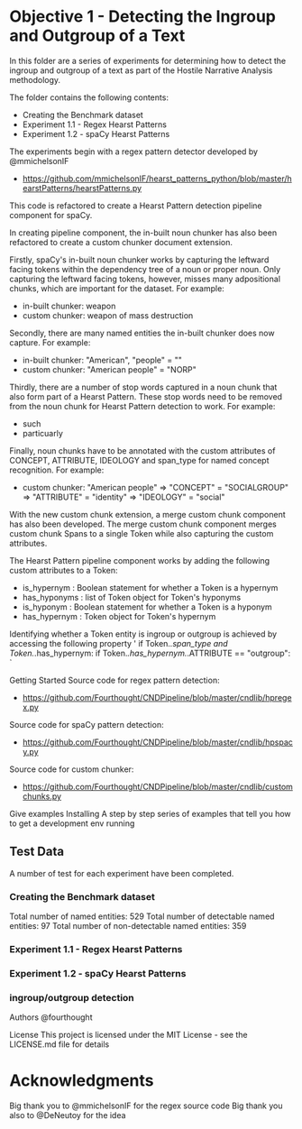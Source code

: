 # Objective 1 - Detecting the Ingroup and Outgroup of a Text
In this folder are a series of experiments for determining how to detect the ingroup and outgroup of a text as part of the Hostile Narrative Analysis methodology.

The folder contains the following contents:
- Creating the Benchmark dataset
- Experiment 1.1 - Regex Hearst Patterns
- Experiment 1.2 - spaCy Hearst Patterns

The experiments begin with a regex pattern detector developed by @mmichelsonIF
- https://github.com/mmichelsonIF/hearst_patterns_python/blob/master/hearstPatterns/hearstPatterns.py

This code is refactored to create a Hearst Pattern detection pipeline component for spaCy.

In creating pipeline component, the in-built noun chunker has also been refactored to create a custom chunker document extension. 

Firstly, spaCy's in-built noun chunker works by capturing the leftward facing tokens within the dependency tree of a noun or proper noun. Only capturing the leftward facing tokens, however, misses many adpositional chunks, which are important for the dataset. For example:
- in-built chunker: weapon
- custom chunker: weapon of mass destruction

Secondly, there are many named entities the in-built chunker does now capture. For example:
- in-built chunker: "American", "people" = ""
- custom chunker: "American people" = "NORP"

Thirdly, there are a number of stop words captured in a noun chunk that also form part of a Hearst Pattern. These stop words need to be removed from the noun chunk for Hearst Pattern detection to work. For example:
- such
- particuarly

Finally, noun chunks have to be annotated with the custom attributes of CONCEPT, ATTRIBUTE, IDEOLOGY and span_type for named concept recognition. For example:
- custom chunker: "American people" => "CONCEPT" = "SOCIALGROUP" => "ATTRIBUTE" = "identity" => "IDEOLOGY" = "social"

With the new custom chunk extension, a merge custom chunk component has also been developed. The merge custom chunk component merges custom chunk Spans to a single Token while also capturing the custom attributes.

The Hearst Pattern pipeline component works by adding the following custom attributes to a Token:
- is_hypernym : Boolean statement for whether a Token is a hypernym
- has_hyponyms : list of Token object for Token's hyponyms
- is_hyponym : Boolean statement for whether a Token is a hyponym
- has_hypernym : Token object for Token's hypernym

Identifying whether a Token entity is ingroup or outgroup is achieved by accessing the following property
'
    if Token._.span_type and Token._.has_hypernym:
        if Token._.has_hypernym._.ATTRIBUTE == "outgroup":
`

Getting Started
Source code for regex pattern detection:
- https://github.com/Fourthought/CNDPipeline/blob/master/cndlib/hpregex.py

Source code for spaCy pattern detection:
- https://github.com/Fourthought/CNDPipeline/blob/master/cndlib/hpspacy.py 

Source code for custom chunker:
- https://github.com/Fourthought/CNDPipeline/blob/master/cndlib/customchunks.py


Give examples
Installing
A step by step series of examples that tell you how to get a development env running

## Test Data
A number of test for each experiment have been completed.

### Creating the Benchmark dataset
Total number of named entities: 529
Total number of detectable named entities: 97
Total number of non-detectable named entities: 359

### Experiment 1.1 - Regex Hearst Patterns

### Experiment 1.2 - spaCy Hearst Patterns

### ingroup/outgroup detection


Authors
@fourthought

License
This project is licensed under the MIT License - see the LICENSE.md file for details

# Acknowledgments
Big thank you to @mmichelsonIF for the regex source code
Big thank you also to @DeNeutoy for the idea